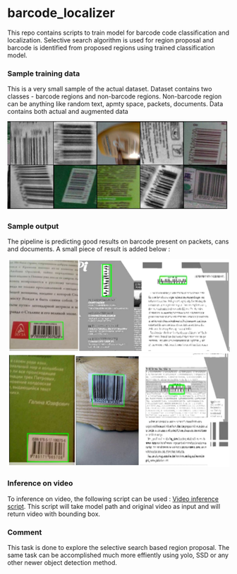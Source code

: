 # barcode_localizer

This repo contains scripts to train model for barcode code classification and localization. Selective search algorithm is used for region proposal and barcode is identified from proposed regions using trained classification model.

### Sample training data
This is a very small sample of the actual dataset. Dataset contains two classes - barcode regions and non-barcode regions. Non-barcode region can be anything like random text, apmty space, packets, documents. Data contains both actual and augmented data

![image](https://github.com/shubh-tiwari/barcode_localizer/blob/main/images/training_data.png)

### Sample output
The pipeline is predicting good results on barcode present on packets, cans and documents. A small piece of result is added below :

![image](https://github.com/shubh-tiwari/barcode_localizer/blob/main/images/result1.JPG)
![image](https://github.com/shubh-tiwari/barcode_localizer/blob/main/images/result2.JPG)

### Inference on video
To inference on video, the following script can be used : [Video inference script](https://github.com/shubh-tiwari/barcode_localizer/blob/main/scripts/video_infer.py). This script will take model path and original video as input and will return video with bounding box.

### Comment
This task is done to explore the selective search based region proposal. The same task can be accomplished much more effiently using yolo, SSD or any other newer object detection method.
